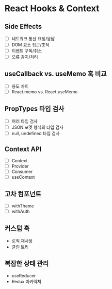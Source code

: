 # React Hooks & Context

## Side Effects

- [ ] 네트워크 통신 요청/응답
- [ ] DOM 요소 접근/조작
- [ ] 이벤트 구독/취소
- [ ] 오류 감지/처리

## useCallback vs. useMemo 훅 비교

- [ ] 용도 차이
- [ ] React.memo vs. React.useMemo

## PropTypes 타입 검사

- [ ] 여러 타입 검사
- [ ] JSON 포멧 형식의 타입 검사
- [ ] null, undefined 타입 검사

## Context API

- [ ] Context
- [ ] Provider
- [ ] Consumer
- [ ] useContext

## 고차 컴포넌트

- [ ] withTheme
- [ ] withAuth

## 커스텀 훅

- 로직 재사용
- 클린 트리

## 복잡한 상태 관리

- useReducer
- Redux 아키텍처
